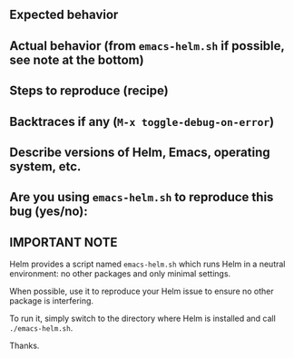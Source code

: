 ## Expected behavior

## Actual behavior (from `emacs-helm.sh` if possible, see note at the bottom)

## Steps to reproduce (recipe)

## Backtraces if any (`M-x toggle-debug-on-error`)

## Describe versions of Helm, Emacs, operating system, etc.

## Are you using `emacs-helm.sh` to reproduce this bug (yes/no):

## IMPORTANT NOTE

Helm provides a script named `emacs-helm.sh` which runs Helm in a neutral
environment: no other packages and only minimal settings.

When possible, use it to reproduce your Helm issue to ensure no other package is
interfering.

To run it, simply switch to the directory where Helm is installed and call `./emacs-helm.sh`.

Thanks.
